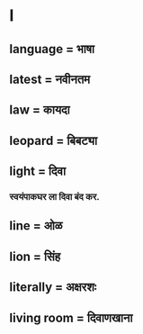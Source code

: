 # l

## language = भाषा

## latest = नवीनतम

## law = कायदा

## leopard = बिबट्या

## light = दिवा

### स्वयंपाकघर ला दिवा बंद कर.

## line = ओळ

## lion = सिंह

## literally = अक्षरशः

## living room = दिवाणखाना


